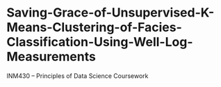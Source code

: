 # Saving-Grace-of-Unsupervised-K-Means-Clustering-of-Facies-Classification-Using-Well-Log-Measurements
INM430 – Principles of Data Science Coursework 
